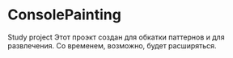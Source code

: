 # ConsolePainting
Study project
Этот проэкт создан для обкатки паттернов и для развлечения.
Со временем, возможно, будет расширяться.
